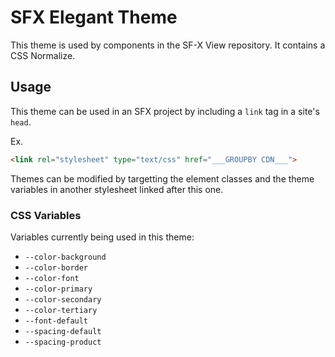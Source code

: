 # SFX Elegant Theme
This theme is used by components in the SF-X View repository.
It contains a CSS Normalize.

## Usage
This theme can be used in an SFX project by including a `link` tag in a site's `head`.

Ex.
```html
<link rel="stylesheet" type="text/css" href="___GROUPBY CDN___">
```

Themes can be modified by targetting the element classes and the theme variables in another stylesheet linked after this one.

### CSS Variables
Variables currently being used in this theme:

- `--color-background`
- `--color-border`
- `--color-font`
- `--color-primary`
- `--color-secondary`
- `--color-tertiary`
- `--font-default`
- `--spacing-default`
- `--spacing-product`
